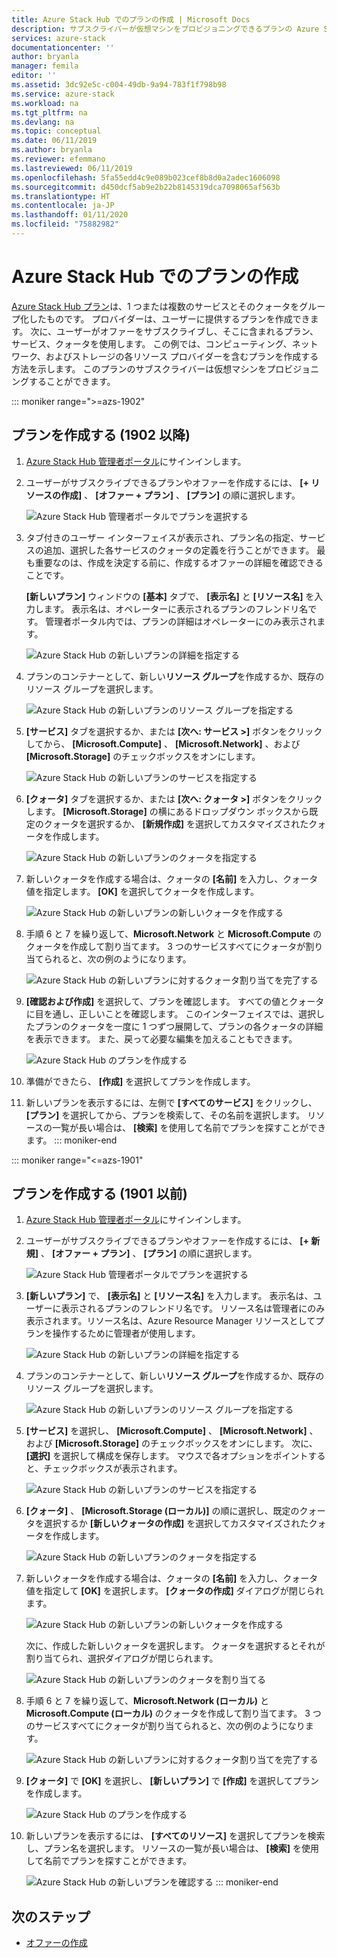```yaml
---
title: Azure Stack Hub でのプランの作成 | Microsoft Docs
description: サブスクライバーが仮想マシンをプロビジョニングできるプランの Azure Stack Hub での作成方法を説明します。
services: azure-stack
documentationcenter: ''
author: bryanla
manager: femila
editor: ''
ms.assetid: 3dc92e5c-c004-49db-9a94-783f1f798b98
ms.service: azure-stack
ms.workload: na
ms.tgt_pltfrm: na
ms.devlang: na
ms.topic: conceptual
ms.date: 06/11/2019
ms.author: bryanla
ms.reviewer: efemmano
ms.lastreviewed: 06/11/2019
ms.openlocfilehash: 5fa55edd4c9e089b023cef8b8d0a2adec1606098
ms.sourcegitcommit: d450dcf5ab9e2b22b8145319dca7098065af563b
ms.translationtype: HT
ms.contentlocale: ja-JP
ms.lasthandoff: 01/11/2020
ms.locfileid: "75882982"
---
```

# <a name="create-a-plan-in-azure-stack-hub"></a>Azure Stack Hub でのプランの作成

[Azure Stack Hub プラン](azure-stack-overview.md)は、1 つまたは複数のサービスとそのクォータをグループ化したものです。 プロバイダーは、ユーザーに提供するプランを作成できます。 次に、ユーザーがオファーをサブスクライブし、そこに含まれるプラン、サービス、クォータを使用します。 この例では、コンピューティング、ネットワーク、およびストレージの各リソース プロバイダーを含むプランを作成する方法を示します。 このプランのサブスクライバーは仮想マシンをプロビジョニングすることができます。

::: moniker range=">=azs-1902"
## <a name="create-a-plan-1902-and-later"></a>プランを作成する (1902 以降)

1. [Azure Stack Hub 管理者ポータル](https://adminportal.local.azurestack.external)にサインインします。

2. ユーザーがサブスクライブできるプランやオファーを作成するには、 **[+ リソースの作成]** 、 **[オファー + プラン]** 、 **[プラン]** の順に選択します。
  
   ![Azure Stack Hub 管理者ポータルでプランを選択する](media/azure-stack-create-plan/select-plan.png)

3. タブ付きのユーザー インターフェイスが表示され、プラン名の指定、サービスの追加、選択した各サービスのクォータの定義を行うことができます。 最も重要なのは、作成を決定する前に、作成するオファーの詳細を確認できることです。

   **[新しいプラン]** ウィンドウの **[基本]** タブで、 **[表示名]** と **[リソース名]** を入力します。 表示名は、オペレーターに表示されるプランのフレンドリ名です。 管理者ポータル内では、プランの詳細はオペレーターにのみ表示されます。

   ![Azure Stack Hub の新しいプランの詳細を指定する](media/azure-stack-create-plan/plan-name.png)

4. プランのコンテナーとして、新しい**リソース グループ**を作成するか、既存のリソース グループを選択します。

   ![Azure Stack Hub の新しいプランのリソース グループを指定する](media/azure-stack-create-plan/resource-group.png)

5. **[サービス]** タブを選択するか、または **[次へ: サービス >]** ボタンをクリックしてから、 **[Microsoft.Compute]** 、 **[Microsoft.Network]** 、および **[Microsoft.Storage]** のチェックボックスをオンにします。
  
   ![Azure Stack Hub の新しいプランのサービスを指定する](media/azure-stack-create-plan/services.png)

6. **[クォータ]** タブを選択するか、または **[次へ: クォータ >]** ボタンをクリックします。 **[Microsoft.Storage]** の横にあるドロップダウン ボックスから既定のクォータを選択するか、 **[新規作成]** を選択してカスタマイズされたクォータを作成します。
  
   ![Azure Stack Hub の新しいプランのクォータを指定する](media/azure-stack-create-plan/quotas.png)

7. 新しいクォータを作成する場合は、クォータの **[名前]** を入力し、クォータ値を指定します。 **[OK]** を選択してクォータを作成します。

   ![Azure Stack Hub の新しいプランの新しいクォータを作成する](media/azure-stack-create-plan/new-quota.png)

8. 手順 6 と 7 を繰り返して、**Microsoft.Network** と **Microsoft.Compute** のクォータを作成して割り当てます。 3 つのサービスすべてにクォータが割り当てられると、次の例のようになります。

   ![Azure Stack Hub の新しいプランに対するクォータ割り当てを完了する](media/azure-stack-create-plan/all-quotas-assigned.png)

9. **[確認および作成]** を選択して、プランを確認します。 すべての値とクォータに目を通し、正しいことを確認します。 このインターフェイスでは、選択したプランのクォータを一度に 1 つずつ展開して、プランの各クォータの詳細を表示できます。 また、戻って必要な編集を加えることもできます。

   ![Azure Stack Hub のプランを作成する](media/azure-stack-create-plan/create.png)

10. 準備ができたら、 **[作成]** を選択してプランを作成します。

11. 新しいプランを表示するには、左側で **[すべてのサービス]** をクリックし、 **[プラン]** を選択してから、プランを検索して、その名前を選択します。 リソースの一覧が長い場合は、 **[検索]** を使用して名前でプランを探すことができます。
::: moniker-end

::: moniker range="<=azs-1901"
## <a name="create-a-plan-1901-and-earlier"></a>プランを作成する (1901 以前)

1. [Azure Stack Hub 管理者ポータル](https://adminportal.local.azurestack.external)にサインインします。

2. ユーザーがサブスクライブできるプランやオファーを作成するには、 **[+ 新規]** 、 **[オファー + プラン]** 、 **[プラン]** の順に選択します。
  
   ![Azure Stack Hub 管理者ポータルでプランを選択する](media/azure-stack-create-plan/select-plan1901.png)

3. **[新しいプラン]** で、 **[表示名]** と **[リソース名]** を入力します。 表示名は、ユーザーに表示されるプランのフレンドリ名です。 リソース名は管理者にのみ表示されます。リソース名は、Azure Resource Manager リソースとしてプランを操作するために管理者が使用します。

   ![Azure Stack Hub の新しいプランの詳細を指定する](media/azure-stack-create-plan/plan-name1901.png)

4. プランのコンテナーとして、新しい**リソース グループ**を作成するか、既存のリソース グループを選択します。

   ![Azure Stack Hub の新しいプランのリソース グループを指定する](media/azure-stack-create-plan/resource-group1901.png)

5. **[サービス]** を選択し、 **[Microsoft.Compute]** 、 **[Microsoft.Network]** 、および **[Microsoft.Storage]** のチェックボックスをオンにします。 次に、 **[選択]** を選択して構成を保存します。 マウスで各オプションをポイントすると、チェックボックスが表示されます。
  
   ![Azure Stack Hub の新しいプランのサービスを指定する](media/azure-stack-create-plan/services1901.png)

6. **[クォータ]** 、 **[Microsoft.Storage (ローカル)]** の順に選択し、既定のクォータを選択するか **[新しいクォータの作成]** を選択してカスタマイズされたクォータを作成します。
  
   ![Azure Stack Hub の新しいプランのクォータを指定する](media/azure-stack-create-plan/quotas1901.png)

7. 新しいクォータを作成する場合は、クォータの **[名前]** を入力し、クォータ値を指定して **[OK]** を選択します。 **[クォータの作成]** ダイアログが閉じられます。

   ![Azure Stack Hub の新しいプランの新しいクォータを作成する](media/azure-stack-create-plan/new-quota1901.png)

   次に、作成した新しいクォータを選択します。 クォータを選択するとそれが割り当てられ、選択ダイアログが閉じられます。
  
   ![Azure Stack Hub の新しいプランのクォータを割り当てる](media/azure-stack-create-plan/assign-quota1901.png)

8. 手順 6 と 7 を繰り返して、**Microsoft.Network (ローカル)** と **Microsoft.Compute (ローカル)** のクォータを作成して割り当てます。 3 つのサービスすべてにクォータが割り当てられると、次の例のようになります。

   ![Azure Stack Hub の新しいプランに対するクォータ割り当てを完了する](media/azure-stack-create-plan/all-quotas-assigned1901.png)

9. **[クォータ]** で **[OK]** を選択し、 **[新しいプラン]** で **[作成]** を選択してプランを作成します。

    ![Azure Stack Hub のプランを作成する](media/azure-stack-create-plan/create1901.png)

10. 新しいプランを表示するには、 **[すべてのリソース]** を選択してプランを検索し、プラン名を選択します。 リソースの一覧が長い場合は、 **[検索]** を使用して名前でプランを探すことができます。

    ![Azure Stack Hub の新しいプランを確認する](media/azure-stack-create-plan/plan-overview1901.png)
::: moniker-end

## <a name="next-steps"></a>次のステップ

* [オファーの作成](azure-stack-create-offer.md)
